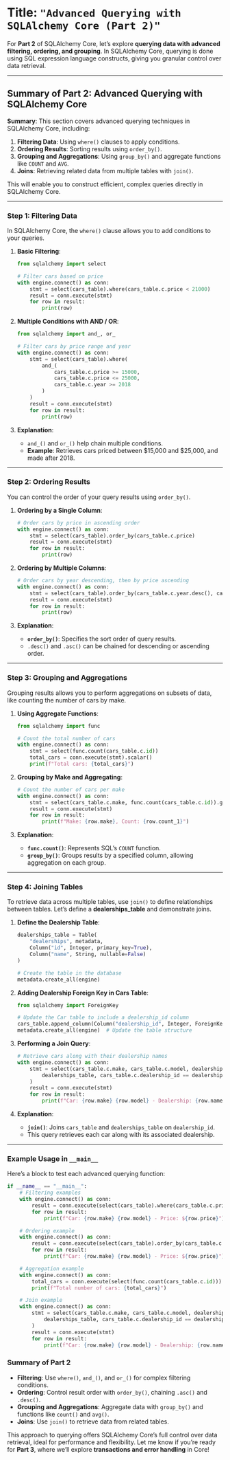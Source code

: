 # **Title**: `"Advanced Querying with SQLAlchemy Core (Part 2)"`

For **Part 2** of SQLAlchemy Core, let’s explore **querying data with advanced filtering, ordering, and grouping**. In SQLAlchemy Core, querying is done using SQL expression language constructs, giving you granular control over data retrieval.

---

## Summary of Part 2: Advanced Querying with SQLAlchemy Core

**Summary**:
This section covers advanced querying techniques in SQLAlchemy Core, including:

1. **Filtering Data**: Using `where()` clauses to apply conditions.
2. **Ordering Results**: Sorting results using `order_by()`.
3. **Grouping and Aggregations**: Using `group_by()` and aggregate functions like `COUNT` and `AVG`.
4. **Joins**: Retrieving related data from multiple tables with `join()`.

This will enable you to construct efficient, complex queries directly in SQLAlchemy Core.

---

### Step 1: Filtering Data

In SQLAlchemy Core, the `where()` clause allows you to add conditions to your queries.

1. **Basic Filtering**:

   ```python
   from sqlalchemy import select

   # Filter cars based on price
   with engine.connect() as conn:
       stmt = select(cars_table).where(cars_table.c.price < 21000)
       result = conn.execute(stmt)
       for row in result:
           print(row)
   ```

2. **Multiple Conditions with AND / OR**:

   ```python
   from sqlalchemy import and_, or_

   # Filter cars by price range and year
   with engine.connect() as conn:
       stmt = select(cars_table).where(
           and_(
               cars_table.c.price >= 15000,
               cars_table.c.price <= 25000,
               cars_table.c.year >= 2018
           )
       )
       result = conn.execute(stmt)
       for row in result:
           print(row)
   ```

3. **Explanation**:
   - `and_()` and `or_()` help chain multiple conditions.
   - **Example**: Retrieves cars priced between $15,000 and $25,000, and made after 2018.

---

### Step 2: Ordering Results

You can control the order of your query results using `order_by()`.

1. **Ordering by a Single Column**:

   ```python
   # Order cars by price in ascending order
   with engine.connect() as conn:
       stmt = select(cars_table).order_by(cars_table.c.price)
       result = conn.execute(stmt)
       for row in result:
           print(row)
   ```

2. **Ordering by Multiple Columns**:

   ```python
   # Order cars by year descending, then by price ascending
   with engine.connect() as conn:
       stmt = select(cars_table).order_by(cars_table.c.year.desc(), cars_table.c.price)
       result = conn.execute(stmt)
       for row in result:
           print(row)
   ```

3. **Explanation**:
   - **`order_by()`**: Specifies the sort order of query results.
   - `.desc()` and `.asc()` can be chained for descending or ascending order.

---

### Step 3: Grouping and Aggregations

Grouping results allows you to perform aggregations on subsets of data, like counting the number of cars by make.

1. **Using Aggregate Functions**:

   ```python
   from sqlalchemy import func

   # Count the total number of cars
   with engine.connect() as conn:
       stmt = select(func.count(cars_table.c.id))
       total_cars = conn.execute(stmt).scalar()
       print(f"Total cars: {total_cars}")
   ```

2. **Grouping by Make and Aggregating**:

   ```python
   # Count the number of cars per make
   with engine.connect() as conn:
       stmt = select(cars_table.c.make, func.count(cars_table.c.id)).group_by(cars_table.c.make)
       result = conn.execute(stmt)
       for row in result:
           print(f"Make: {row.make}, Count: {row.count_1}")
   ```

3. **Explanation**:
   - **`func.count()`**: Represents SQL’s `COUNT` function.
   - **`group_by()`**: Groups results by a specified column, allowing aggregation on each group.

---

### Step 4: Joining Tables

To retrieve data across multiple tables, use `join()` to define relationships between tables. Let’s define a **dealerships_table** and demonstrate joins.

1. **Define the Dealership Table**:

   ```python
   dealerships_table = Table(
       "dealerships", metadata,
       Column("id", Integer, primary_key=True),
       Column("name", String, nullable=False)
   )

   # Create the table in the database
   metadata.create_all(engine)
   ```

2. **Adding Dealership Foreign Key in Cars Table**:

   ```python
   from sqlalchemy import ForeignKey

   # Update the Car table to include a dealership_id column
   cars_table.append_column(Column("dealership_id", Integer, ForeignKey("dealerships.id")))
   metadata.create_all(engine)  # Update the table structure
   ```

3. **Performing a Join Query**:

   ```python
   # Retrieve cars along with their dealership names
   with engine.connect() as conn:
       stmt = select(cars_table.c.make, cars_table.c.model, dealerships_table.c.name).join(
           dealerships_table, cars_table.c.dealership_id == dealerships_table.c.id
       )
       result = conn.execute(stmt)
       for row in result:
           print(f"Car: {row.make} {row.model} - Dealership: {row.name}")
   ```

4. **Explanation**:
   - **`join()`**: Joins `cars_table` and `dealerships_table` on `dealership_id`.
   - This query retrieves each car along with its associated dealership.

---

### Example Usage in `__main__`

Here’s a block to test each advanced querying function:

```python
if __name__ == "__main__":
    # Filtering examples
    with engine.connect() as conn:
        result = conn.execute(select(cars_table).where(cars_table.c.price < 21000))
        for row in result:
            print(f"Car: {row.make} {row.model} - Price: ${row.price}")

    # Ordering example
    with engine.connect() as conn:
        result = conn.execute(select(cars_table).order_by(cars_table.c.price.desc()))
        for row in result:
            print(f"Car: {row.make} {row.model} - Price: ${row.price}")

    # Aggregation example
    with engine.connect() as conn:
        total_cars = conn.execute(select(func.count(cars_table.c.id))).scalar()
        print(f"Total number of cars: {total_cars}")

    # Join example
    with engine.connect() as conn:
        stmt = select(cars_table.c.make, cars_table.c.model, dealerships_table.c.name).join(
            dealerships_table, cars_table.c.dealership_id == dealerships_table.c.id
        )
        result = conn.execute(stmt)
        for row in result:
            print(f"Car: {row.make} {row.model} - Dealership: {row.name}")
```

### Summary of Part 2

- **Filtering**: Use `where()`, `and_()`, and `or_()` for complex filtering conditions.
- **Ordering**: Control result order with `order_by()`, chaining `.asc()` and `.desc()`.
- **Grouping and Aggregations**: Aggregate data with `group_by()` and functions like `count()` and `avg()`.
- **Joins**: Use `join()` to retrieve data from related tables.

This approach to querying offers SQLAlchemy Core’s full control over data retrieval, ideal for performance and flexibility. Let me know if you’re ready for **Part 3**, where we’ll explore **transactions and error handling** in Core!
